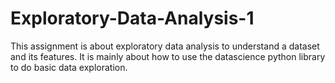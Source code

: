 # Exploratory-Data-Analysis-1

This assignment is about exploratory data analysis to understand a dataset and its features. 
It is mainly about how to use the datascience python library to do basic data exploration.
